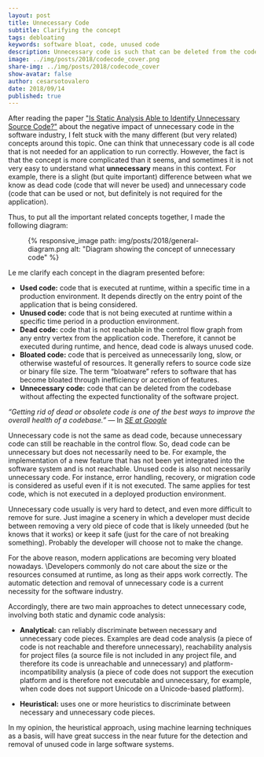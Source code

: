 ```yaml
---
layout: post
title: Unnecessary Code
subtitle: Clarifying the concept 
tags: debloating
keywords: software bloat, code, unused code
description: Unnecessary code is such that can be deleted from the codebase without affecting the expected functionality of the software project.
image: ../img/posts/2018/codecode_cover.png
share-img: ../img/posts/2018/codecode_cover
show-avatar: false
author: cesarsotovalero
date: 2018/09/14
published: true
---
```


After reading the paper ["Is Static Analysis Able to Identify Unnecessary Source Code?"](https://www.cqse.eu/fileadmin/content/news/publications/2020-unnecessary-code-tosem.pdf) about the negative impact of unnecessary code in the software industry, I felt stuck with the many different (but very related) concepts around this topic. One can think that unnecessary code is all code that is not needed for an application to run correctly. However, the fact is that the concept is more complicated than it seems, and sometimes it is not very easy to understand what **unnecessary** means in this context. For example, there is a slight (but quite important) difference between what we know as dead code (code that will never be used) and unnecessary code (code that can be used or not, but definitely is not required for the application). 

Thus, to put all the important related concepts together, I made the following diagram:

<figure class="jb_picture">
  {% responsive_image path: img/posts/2018/general-diagram.png alt: "Diagram showing the concept of unnecessary code" %}
</figure>

Le me clarify each concept in the diagram presented before:

- **Used code:** code that is executed at runtime, within a specific time in a production environment. It depends directly on the entry point of the application that is being considered.
- **Unused code:** code that is not being executed at runtime within a specific time period in a production environment.
- **Dead code:** code that is not reachable in the control flow graph from any entry vertex from the application code. Therefore, it cannot be executed during runtime, and hence, dead code is always unused code.
- **Bloated code:** code that is perceived as unnecessarily long, slow, or otherwise wasteful of resources. It generally refers to source code size or binary file size. The term “bloatware” refers to software that has become bloated through inefficiency or accretion of features.
- **Unnecessary code:** code that can be deleted from the codebase without affecting the expected functionality of the software project. 

<aside class="quote">
    <em>“Getting rid of dead or obsolete code is one of the best ways to improve the overall health of a codebase.”</em> ― In <cite><a href="https://www.amazon.se/Software-Engineering-Google-Lessons-Programming/dp/1492082791/ref=sr_1_2?crid=2HOKAR45ZOESM&keywords=software+engineering+at+google">SE at Google</a></cite>
</aside>

Unnecessary code is not the same as dead code, because unnecessary code can still be reachable in the control flow. So, dead code can be unnecessary but does not necessarily need to be. For example, the implementation of a new feature that has not been yet integrated into the software system and is not reachable. Unused code is also not necessarily unnecessary code. For instance, error handling, recovery, or migration code is considered as useful even if it is not executed. The same applies for test code, which is not executed in a deployed production environment.

Unnecessary code usually is very hard to detect, and even more difficult to remove for sure. Just imagine a scenery in which a developer must decide between removing a very old piece of code that is likely unneeded (but he knows that it works) or keep it safe (just for the care of not breaking something). Probably the developer will choose not to make the change. 

For the above reason, modern applications are becoming very bloated nowadays. 
\Developers commonly do not care about the size or the resources consumed at runtime, as long as their apps work correctly. 
The automatic detection and removal of unnecessary code is a current necessity for the software industry.   

Accordingly, there are two main approaches to detect unnecessary code, involving both static and dynamic code analysis:

 - **Analytical:** can reliably discriminate between necessary and unnecessary code pieces. Examples are dead code analysis (a piece of code is not reachable and therefore unnecessary), reachability analysis for project files (a source file is not included in any project file, and therefore its code is unreachable and unnecessary) and platform-incompatibility analysis (a piece of code does not support the execution platform and is therefore not executable and unnecessary, for example, when code does not support Unicode on a Unicode-based platform).

 - **Heuristical:** uses one or more heuristics to discriminate between necessary and unnecessary code pieces. 

In my opinion, the heuristical approach, using machine learning techniques as a basis, will have great success in the near future for the detection and removal of unused code in large software systems.
